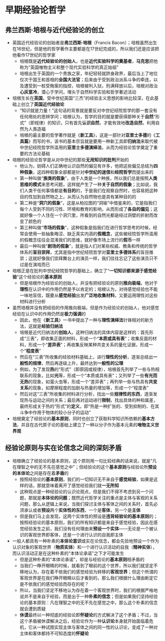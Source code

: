 # 早期经验论哲学
## 弗兰西斯·培根与近代经验论的创立
* 英国近代经验论的创始者是**弗兰西斯·培根**（Francis Bacon）；培根虽然出生在16世纪，但是他的哲学著作主要都是在17世纪完成的，所以我们还是应该把他看作17世纪的哲学家
  * 培根既是**近代经验论的创始人**，也是**近代实验科学的奠基者**，**马克思**把他称为“英国唯物主义和整个现代实验科学的真正始祖”
  * 培根出生于英国的一个贵族之家，年纪轻轻就跻身政界，最后当上了地位仅次于国王和首相的**全国大法官**；后来由于受到政治派系斗争的牵连，以及遭受到一桩受贿案的指控，培根被判入狱，刑满释放以后，培根对政治**心灰意冷**，潜心于学问，埋头于自然科学实验和哲学著述活动
* 培根生长在**英国**，受中世纪英国“三杰”的经验主义思想的影响比较深，在此基础上创立了**英国近代经验论**
  * “知识就是力量！”这句话的背景就是要反对中世纪经院哲学的那一套没有任何用处的思辨学问；培根认为，哲学的目的就是要获得那种关于**自然**“形式”（即规律）的知识，只有首先**认识自然**，才能有效地**改造自然**，利用自然为人类造福
  * 培根的最主要的哲学著作就是《**新工具**》，这是一部针对**亚里士多德**的《**工具篇**》而写的书，该书的基本宗旨就是要用一种新工具即**归纳法**来取代被中世纪经院哲学所滥用的**亚里士多德演绎法**，从而为经验论哲学奠定了重要的方法论基础
* 培根的经验论哲学是从对中世纪的那些**无用知识的批判**开始的
  * 他认为，妨碍人们正确地认识自然的偏见有许多，他把这些偏见总结为**四种假象**，这四种假象全部都是针对**中世纪的迷信**和**经院哲学**而提出来的
  * 第一种叫做“**族类的假象**”，由于人类是一个种族，所以我们总是按照**人类思维的模式**来思考问题，这样就产生了一种**关于自然的假象**；比如说，我们人类干任何事情都是**有目的**的，于是我们在观察自然时，也容易把这种目的性加到自然物之上，从而认为自然物也是具有某种目的的
  * 第二种是“**洞穴的假象**”，这是从柏拉图的“洞喻”中借鉴来的，它是指我们每个人受到不同的习性、环境和教育的影响，从而形成了**各自的偏见**；这就好像一个人住在一个洞穴里，所看到的自然光都是经过洞壁的折射而改变了颜色的
  * 第三种叫做“**市场的假象**”，这种假象是指我们在进行哲学思考的时候，经常会使用一些抽象晦涩、缺乏真实内涵的**假概念**，这些被经院哲学所滥用的假概念往往会混淆我们的思维，就好像市场上流行的**假币**一样
  * 最后一种叫做“**剧场的假象**”，就是指人们对某些权威、教条和传统的哲学体系的**盲目崇拜**，尤其是指中世纪经院哲学对**亚里士多德体系**的盲目推崇；这就好像我们崇拜舞台上的演员一样，我们往往忘记了这些演员只不过是在演戏而已
* 培根正是在批判中世纪经院哲学的基础上，确立了“**一切知识都来源于感觉经验**”这个经验论的**基本原则**
  * 但是培根作为经验论的创始人，并没有把经验论的原则**推向极端**，他对于**理性**在认识中的作用仍然是予以肯定的；培根认为，对待感觉经验也不能一味地盲信，既要从**感觉经验**出发**广泛地收集材料**，又要运用理性对这些材料进行分析
* 虽然培根并没有把经验的作用推向极端，但是作为经验论的创始人，他对感觉经验在认识中的作用仍然是**极力强调**的
  * 因此，他在《**新工具**》一书中提出了一种与**理性演绎法**针锋相对的新方法，这就是**经验归纳法**
  * 培根是近代归纳法的**创始人**，这种归纳法的具体内容是这样的：首先形成“三表”，即收集正面的材料，形成一个“**本质或具有表**”；收集反面的材料，形成一个“**差异表**”；再收集反映某种共变关系的量化证据，形成一个“**程度表**”
  * 然后在“三表”所收集的经验材料基础上，进行**理性的分析**，逐渐总结出**一般性的规律**，然后再逐级上升，最终达到**一般性的公理**
  * 例如，为了发现**热**的“形式”（即原因或规律），培根首先列举了一些与热相联系的现象，比如**光**等，形成一个“本质或具有表”；又列举了一些**有光而无热**的现象，如萤火虫等，形成一个“差异表”；再列举一些与热具有**共变关系**的现象，如摩擦程度的加剧与热量的增加等，形成一个“程度表”
  * 然后对这“三表”所收集的材料进行分析，找出一些**规律性的东西**，逐渐发现热与运动之间的关系；最后再对运动进行**限制**，找出具体的种和属差，最终形成关于热的“形式”的**定义**，即“热是一种扩张的、受到抑制的、在其斗争中作用于物体的较小分子的运动”
* 培根奠定了经验论的**基本原则**，同时也创立了获取科学知识所依赖的**基本方法**，并且在古代原子论的基础上建立了一种以分子作为基本元素的**唯物主义世界观**
## 经验论原则与实在论信念之间的深刻矛盾
* 培根确立了经验论的基本原则，这个原则用一句比较经典的话来说，就是“凡在理智之中的无不先在感觉之中”；但经验论的这个**基本原则**与经验论所**预设的本体论**之间是存在着**矛盾**的
  * 按照经验论的**基本原则**，我们的一切知识无不来自于**感觉经验**，如果是这样的话，那就意味着离开了感觉经验我们就**一无所知**
  * 这种观点是一种经验论的认识论观点，但是我们不得不考虑到另一个问题，那就是**本体论的问题**；既然近代哲学关注的重点是主体与客观的关系问题，那么从逻辑上来说，当我们探讨主体与客体之间的关系时，首先必须承认或者**预设**两个**实体性的东西**，一个是**客体**，另一个是**主体**
  * 但是我们马上会发现，这两个实体性的预设是**违背经验论的基本原则**的；按照经验论的基本原则，我们的所有知识都是来自于感觉经验，因此在感觉经验发生之前，我们没有任何理由来**预设一个实体**——无论是一个被认识的客观世界即客体，还是一个进行认识的自我即主体
* 一般人都具有一种朴素的**本体论意识**或实在论信念，都会先验地预设一个作为认识对象的客观世界（**物质实体**）和一个进行认识活动的自我（**精神实体**），而认识活动正是在这种朴素的“本体论承诺”之下才可能发生
  * 但是这种朴素的“本体论承诺”，却是与经验论的**基本原则**相矛盾的
  * 当我们一睁开眼睛的时候，就看到了眼前的这个世界，所以我们就坚定不移地认为，存在着不依我们的感觉经验为转移的**客观世界**；但这个所谓的客观世界是在我们睁开眼睛以后才看到的，那么我们根据什么理由断定它是不依我们的感觉经验而存在的呢？
  * 所以，当我们坚定不移地认为存在着一个客观世界时，我们的根据严格地说并不是来自于经验，而是出于一种**朴素的信念**；但是如果我们坚持经验论的基本原则：凡在理智之中的无不先在感觉之中，那么这个朴素的信念就会遭到质疑
  * **休谟**最终以一种彻底的经验论即**怀疑论**的方式解决了这个矛盾；不过，当这个矛盾被休谟解决之后，经验论作为一种**认识论**本身就开始面临着危机，它从一种试图实现主体与客体之间的同一性的认识论，变成了一种对主体和客体都持不可知态度的**怀疑论**